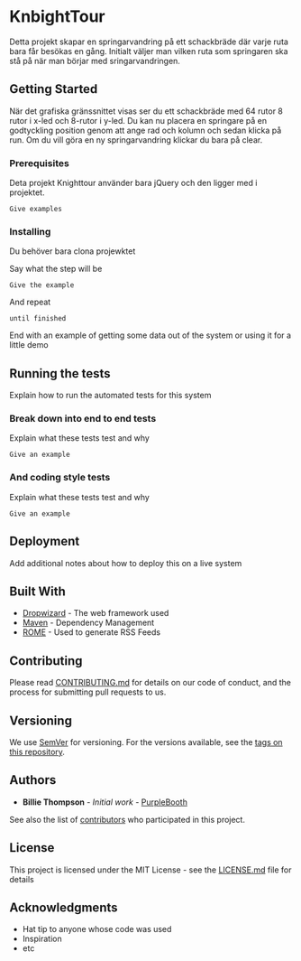 # KnbightTour

Detta projekt skapar en springarvandring på ett schackbräde där
varje ruta bara får besökas en gång. Initialt väljer man vilken ruta som springaren ska stå på när man börjar med sringarvandringen.

## Getting Started

När det grafiska gränssnittet visas ser du ett schackbräde med 64 rutor 8 rutor i x-led och 8-rutor i y-led. Du kan nu placera en springare på en godtyckling position genom att ange rad och kolumn och sedan klicka på run. Om du vill göra en ny springarvandring klickar du bara på clear.

### Prerequisites

Deta projekt Knighttour använder bara jQuery och den ligger med i projektet.

```
Give examples
```

### Installing

Du behöver bara clona projewktet

Say what the step will be

```
Give the example
```

And repeat

```
until finished
```

End with an example of getting some data out of the system or using it for a little demo

## Running the tests

Explain how to run the automated tests for this system

### Break down into end to end tests

Explain what these tests test and why

```
Give an example
```

### And coding style tests

Explain what these tests test and why

```
Give an example
```

## Deployment

Add additional notes about how to deploy this on a live system

## Built With

* [Dropwizard](http://www.dropwizard.io/1.0.2/docs/) - The web framework used
* [Maven](https://maven.apache.org/) - Dependency Management
* [ROME](https://rometools.github.io/rome/) - Used to generate RSS Feeds

## Contributing

Please read [CONTRIBUTING.md](https://gist.github.com/PurpleBooth/b24679402957c63ec426) for details on our code of conduct, and the process for submitting pull requests to us.

## Versioning

We use [SemVer](http://semver.org/) for versioning. For the versions available, see the [tags on this repository](https://github.com/your/project/tags). 

## Authors

* **Billie Thompson** - *Initial work* - [PurpleBooth](https://github.com/PurpleBooth)

See also the list of [contributors](https://github.com/your/project/contributors) who participated in this project.

## License

This project is licensed under the MIT License - see the [LICENSE.md](LICENSE.md) file for details

## Acknowledgments

* Hat tip to anyone whose code was used
* Inspiration
* etc

